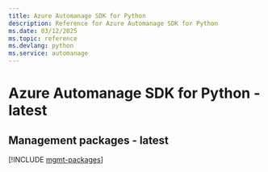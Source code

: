 ```yaml
---
title: Azure Automanage SDK for Python
description: Reference for Azure Automanage SDK for Python
ms.date: 03/12/2025
ms.topic: reference
ms.devlang: python
ms.service: automanage
---
```

# Azure Automanage SDK for Python - latest

## Management packages - latest
[!INCLUDE [mgmt-packages](automanage-mgmt-index.md)]